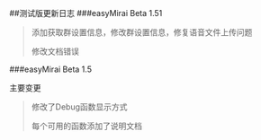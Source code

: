 ##测试版更新日志
###easyMirai Beta 1.51

>添加获取群设置信息，修改群设置信息，修复语音文件上传问题
> 
> 修改文档错误

###easyMirai Beta 1.5

主要变更

>修改了Debug函数显示方式
> 
> 每个可用的函数添加了说明文档